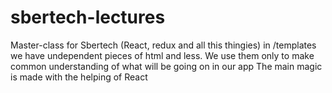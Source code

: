 # sbertech-lectures
Master-class for Sbertech (React, redux and all this thingies)
in /templates we have undependent pieces of html and less. 
We use them only to make common understanding of what will be going on in our app
The main magic is made with the helping of React
